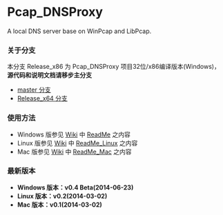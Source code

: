 ﻿Pcap_DNSProxy
=====
A local DNS server base on WinPcap and LibPcap.

### 关于分支
本分支 Release_x86 为 Pcap_DNSProxy 项目32位/x86编译版本(Windows)，**源代码和说明文档请移步主分支**
* [master 分支](https://github.com/chengr28/pcap_dnsproxy)<br />
* [Release_x64 分支](https://github.com/chengr28/pcap_dnsproxy/tree/Release_x64)<br />

### 使用方法
* Windows 版参见 [Wiki](https://github.com/chengr28/pcap_dnsproxy/wiki) 中 [ReadMe](https://github.com/chengr28/pcap_dnsproxy/wiki/ReadMe) 之内容
* Linux 版参见 [Wiki](https://github.com/chengr28/pcap_dnsproxy/wiki) 中 [ReadMe_Linux](https://github.com/chengr28/pcap_dnsproxy/wiki/ReadMe_Linux) 之内容
* Mac 版参见 [Wiki](https://github.com/chengr28/pcap_dnsproxy/wiki) 中 [ReadMe_Mac](https://github.com/chengr28/pcap_dnsproxy/wiki/ReadMe_Mac) 之内容

### 最新版本
* **Windows 版本：v0.4 Beta(2014-06-23)**
* **Linux 版本：v0.2(2014-03-02)**
* **Mac 版本：v0.1(2014-03-02)**
